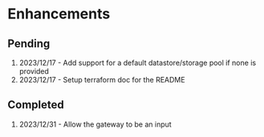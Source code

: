 # Enhancements

## Pending
1. 2023/12/17 - Add support for a default datastore/storage pool if none is provided
2. 2023/12/17 - Setup terraform doc for the README

## Completed
1. 2023/12/31 - Allow the gateway to be an input
